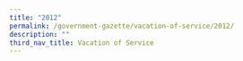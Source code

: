 ```yaml
---
title: "2012"
permalink: /government-gazette/vacation-of-service/2012/
description: ""
third_nav_title: Vacation of Service
---
```

